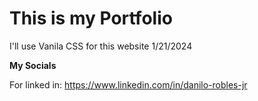 <h1>This is my Portfolio</h1> 
<p>I'll use Vanila CSS for this website 1/21/2024<p>
<p><strong>My Socials</strong></p>
For linked in: <a href="https://www.linkedin.com/in/danilo-robles-jr">
https://www.linkedin.com/in/danilo-robles-jr
</a>
